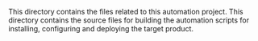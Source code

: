 This directory contains the files related to this automation project.
This directory contains the source files for building the automation scripts for installing, configuring and deploying the target product.
